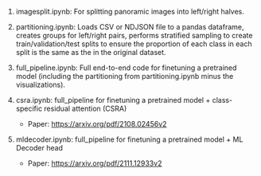 1. imagesplit.ipynb: For splitting panoramic images into left/right halves.

2. partitioning.ipynb: Loads CSV or NDJSON file to a pandas dataframe, creates groups for left/right pairs, performs stratified sampling to create train/validation/test splits to ensure the proportion of each class in each split is the same as the in the original dataset.

3. full_pipeline.ipynb: Full end-to-end code for finetuning a pretrained model (including the partitioning from partitioning.ipynb minus the visualizations).

4. csra.ipynb: full_pipeline for finetuning a pretrained model + class-specific residual attention (CSRA)
   - Paper: https://arxiv.org/pdf/2108.02456v2 

5. mldecoder.ipynb: full_pipeline for finetuning a pretrained model + ML Decoder head
   - Paper: https://arxiv.org/pdf/2111.12933v2
